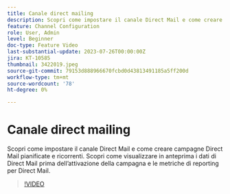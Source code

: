 ```yaml
---
title: Canale direct mailing
description: Scopri come impostare il canale Direct Mail e come creare campagne Direct Mail pianificate e ricorrenti. Scopri come visualizzare in anteprima i dati di Direct Mail prima dell’attivazione della campagna e le metriche di reporting per Direct Mail.
feature: Channel Configuration
role: User, Admin
level: Beginner
doc-type: Feature Video
last-substantial-update: 2023-07-26T00:00:00Z
jira: KT-10585
thumbnail: 3422019.jpeg
source-git-commit: 79153d888966670fcbd0d43813491185a5ff200d
workflow-type: tm+mt
source-wordcount: '78'
ht-degree: 0%

---
```



# Canale direct mailing

Scopri come impostare il canale Direct Mail e come creare campagne Direct Mail pianificate e ricorrenti. Scopri come visualizzare in anteprima i dati di Direct Mail prima dell’attivazione della campagna e le metriche di reporting per Direct Mail.

>[!VIDEO](https://video.tv.adobe.com/v/3422019/?learn=on)
